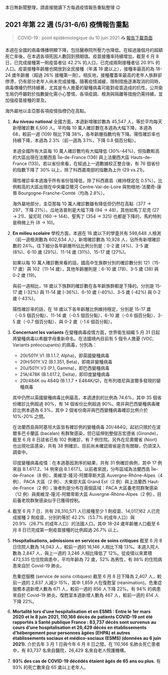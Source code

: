 本日無新聞整理，請直接閱讀下方每週疫情報告重點整理 😉

## 2021 年第 22 週 (5/31-6/6) 疫情報告重點

> COVID-19 : point épidémiologique du 10 juin 2021 📥 [報告下載頁面](https://tinyurl.com/yhnvkpbt)

本週在全國的病毒傳播明顯下降，包括醫療院所壓力也降低。在經過幾個月的超額死亡率後，在本週各項死因人數回到預期值。疫苗接種率持續增加，截至 6 月 8 日，已完成接種第一劑疫苗者佔 42.2% 的人口，已完成兩劑接種者佔 20.9% 的人口。疫苗接種年齡層也開放到全民接種（年滿 18 歲以上），接種率最高的為 18-24 歲年齡層（超過 26% 接種第一劑）。相反地，接種覆蓋率最高的老年人族群卻停滯，仍有部分老年人尚未完成接種。隨著疫情減緩，限制措施逐漸取消的同時，病毒傳播仍然持續著，尤其是令人擔憂的變種病毒可能對疫苗造成的抗性，公共衛生局仍呼籲對於指數變化需小心警惕，各項疫調、檢測與隔離等措施仍需持續，並加強疫苗接種的普及。

海外屬地以圭亞那各項疫情指標仍在高點。

1. **Au niveau national** 全國方面，本週新增確診數為 45,547 人，等於平均每天新增確診數 6,500 人。平均每 10 萬人確診數在本週為大幅下降，本週為 68，較前一週 (109) 相比下降 38%，各年齡層指數均有下降。陽性確診率也持續下降，本週為 2.3%（前一週為 3.1%，下降 0.8 個百分點）。

   本週全國所有大區每 10 萬人確診數均有大幅降低 (30%-44%)，但指數較高的大區出現在法蘭西島 Île-de-France (136) 與上法蘭西大區 Hauts-de-France (133)。若以省份來看，在經過上一週數據校正整合後，有 76 個省份的指數下降了 30% 以上，除了科西嘉南部的指數為上升 (29 vs.21)。

   陽性確診率本週幾乎所有省份皆降低，除了科西嘉島（維持穩定在 0.5%）。比例較高的大區出現在中央羅亞爾河 Centre-Val-de-Loire 與勃根地-法蘭奇-康蒂 Bourgogne-Franche-Comté（均為 2.8%）。

   海外屬地部分，圭亞那每 10 萬人確診數雖有降低但仍然在高點（377 → 297，下降 21%）。瓜地洛普則是大幅下降 (94 → 48)，其他如馬丁尼克 (27 → 21)、留尼旺 (160 → 144)、聖馬丁 (354 → 325) 也都是下降的，馬約特則是稍微上升 (8 → 10)。

1. **En milieu scolaire** 學校方面，本週在 18 歲以下的學童共有 598,648 人檢測（前一週檢測數為 602,634 人），新增確診數為 10,928 人，佔所有新增確診數的 24%。往下細分各年齡層所佔比例分別是：0-2 歲 (4%)、3-5 歲 (8%)、6-10 歲 (29%)、11-14 歲 (31%)、15-17 歲 (27%)。

   如果以每 10 萬人確診數來看的話，國高中生族群分別的確診數分別 121（15-17 歲）與 102（11-14 歲），其他年齡層則是：6-10 歲 (78)、3-5 歲 (38) 與 0-2 歲 (19)。

   與前一週相比，18 歲以下族群的確診數在各年齡族群都是下降的。分別是 15-17 歲 (-32%) 與 11-14 歲 (-36%)、6-10 歲 (-40%)、3-5 歲 (-42%) 與 0-2 歲 (-43%)。

   陽性確診率的話，在 18 歲以下各年齡層比例維持穩定，分別是 15-17 歲（-0.5 個百分點）、11-14 歲（-0.5 個百分點）、6-10 歲（-0.6 個百分點）、3-5 歲（-0.7 個百分點）、與 0-2 歲（-1.6 個百分點）。

1. **Concernant les variants** 在變種病毒疫情方面，世界衛生組織 5 月 31 日起將變種病毒以希臘字母重新命名。在法國境內目前有 5 個令人擔憂 (VOC, Variants préoccupants) 的病毒，分別為：

   - 20I/501Y.V1 (B.1.1.7, Alpha)，即英國變種病毒
   - 20H/501Y.V2 (B.1.351, Beta)，即南非變種病毒
   - 20J/501Y.V3 (P.1, Gamma)，即巴西變種病毒
   - 21A/478K (B.1.617.2, Delta)，即印度變種病毒
   - 20I/484K ou 484Q (B.1.1.7 + E484K/Q)，在布列塔尼與波爾多發現的變種病毒

   其中仍然以英國變種病毒比例最高，本週達到的比例為 74.6%，其中 35 個省份確診比例超過 80%，有 14 個省份比例超過 90%。南非與巴西變種病毒確診比例本週為 6.3%，其中 2 個省份南非與巴西變種病毒確診比例介於 10%-20% 之間。

   在法蘭西島與阿基坦大區皆有確診例的變種病毒 20I/484Q，起初只限於在波爾多巴卡蘭區 (bacalan) 有群聚感染，但已延伸到整個吉宏德省 (Gironde)，截至 6 月 8 日該省已有 102 例確診，有 7 例住院。另外在尼奧爾省 (Niort) 也出現社區感染，共有 38 例確診。目前尚未確認兩省是否有關聯，仍須深入調查中。

   印度變種病毒疫情：在本週基因測序的結果，共有 31 例確診病例，其中 17 例來自 B.1.617.2、14 例來自 B.1.617.1。以前者來說，分布區域為法蘭西島 Île-de-France（8 例）、奧維涅-隆河-阿爾卑斯大區 Auvergne-Rhône-Alpes（4 例）、PACA 大區（2 例）、大東部大區 Grand Est（2 例）與上法蘭西 Haut-de-France（2 例）；後者則是分布在兩個區域：PACA 大區養老院群聚感染（12 例）與奧維涅-隆河-阿爾卑斯大區 Auvergne-Rhône-Alpes（2 例），目前養老院群聚感染似乎已獲得控制。

1. 截至 6 月 7 日，共有 28,310,571 人已接種至少 1 劑疫苗、14,017,162 人已完成接種 2 劑疫苗，分別約等於 42.2%（53.7% 的成年人口）與 20.9%（26.7% 的成年人口）的法國人口。其中 18-24 歲年齡層人口截至 6 月 8 日已完成第一劑疫苗接種的比例超過 26.7% 以上。
1. **Hospitalisations, admissions en services de soins critiques** 截至 6 月 8 日住院人數為 14,043 人，較前一週的 16,146 人相比下降 13%。本週入院人數為 2,847 人，與上一週的 3,246 人相比降低了 12%。從疫情以來累積 473,535 位住院病患中，平均年齡為 72 歲，52% 為男性，有 88% 的住院病患來自於 Covid-19 肺炎。

   危重症服務 (service de soins critiques) 截至 6 月 8 日下降為 2,407 人，較前一週的 2,837 人減少 15%，其中 1,859 人在復甦室 (réanimation)。危重症服務本週新增人數為 671 人，較前一週的 856 人下降 22%。有 94% 的病患來自於 Covid-19 肺炎。復甦室本週新增人數為 467 人，較前一週的 614 人下降 22%。

1. **Mortalité lors d’une hospitalisation et en ESMS : Entre le 1er mars 2020 et le 8 juin 2021, 110,166 décès de patients COVID-19 ont été rapportés à Santé publique France : 83,737 décès sont survenus au cours d’une hospitalisation et 26,429 décès en établissements d’hébergement pour personnes âgées (EHPA) et autres établissements sociaux et médico-sociaux (ESMS) (données au 6 juin 2021).** 介於去年 3 月 1 日與今年 6 月 8 日之間，在 110,166 名肺炎死亡患者中，有 83,737 名來自醫院，26,429 名來自老人照護機構。
1. **93% des cas de COVID-19 décédés étaient âgés de 65 ans ou plus.** 有 93% 的死亡數來自 65 歲以上老年人。
